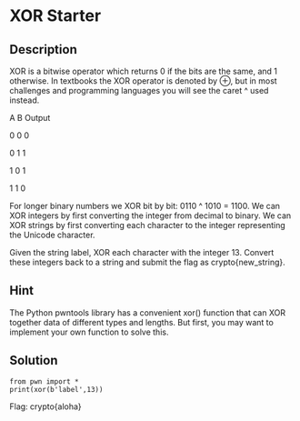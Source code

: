 # XOR Starter
## Description
XOR is a bitwise operator which returns 0 if the bits are the same, and 1 otherwise. In textbooks the XOR operator is denoted by ⊕, but in most challenges and programming languages you will see the caret ^ used instead.

A	  B	Output

0	  0	  0

0	  1  	1

1	  0	  1

1	  1	  0

For longer binary numbers we XOR bit by bit: 0110 ^ 1010 = 1100. We can XOR integers by first converting the integer from decimal to binary. We can XOR strings by first converting each character to the integer representing the Unicode character.

Given the string label, XOR each character with the integer 13. Convert these integers back to a string and submit the flag as crypto{new_string}.
## Hint
The Python pwntools library has a convenient xor() function that can XOR together data of different types and lengths. But first, you may want to implement your own function to solve this.
## Solution
```
from pwn import *
print(xor(b'label',13))
```
Flag: crypto{aloha}
